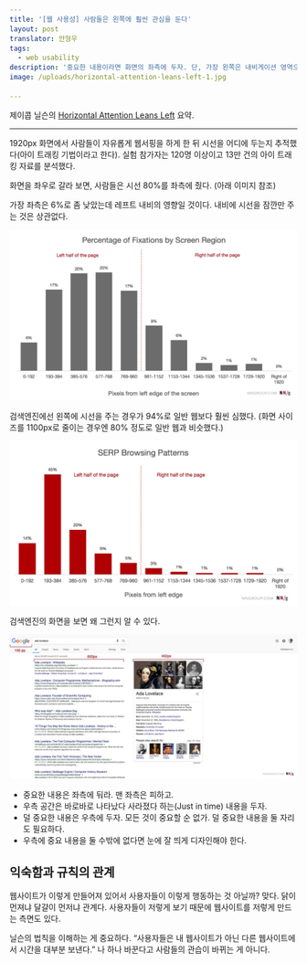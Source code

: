 ```yaml
---
title: '[웹 사용성] 사람들은 왼쪽에 훨씬 관심을 둔다'
layout: post
translator: 안형우
tags: 
  - web usability
description: '중요한 내용이라면 화면의 좌측에 두자. 단, 가장 왼쪽은 내비게이션 영역으로 하자.'
image: /uploads/horizontal-attention-leans-left-1.jpg

---
```


제이콥 닐슨의 [Horizontal Attention Leans Left](https://www.nngroup.com/articles/horizontal-attention-leans-left/) 요약. 

-----

1920px 화면에서 사람들이 자유롭게 웹서핑을 하게 한 뒤 시선을 어디에 두는지 추적했다(아이 트래킹 기법이라고 한다). 실험 참가자는 120명 이상이고 13만 건의 아이 트래킹 자료를 분석했다. 

화면을 좌우로 갈라 보면, 사람들은 시선 80%를 좌측에 줬다. (아래 이미지 참조)

가장 좌측은 6%로 좀 낮았는데 레프트 내비의 영향일 것이다. 내비에 시선을 잠깐만 주는 것은 상관없다. 

![](/uploads/2017/horizontal-attention-leans-left-0.jpg)

검색엔진에선 왼쪽에 시선을 주는 경우가 94%로 일반 웹보다 훨씬 심했다. (화면 사이즈를 1100px로 줄이는 경우엔 80% 정도로 일반 웹과 비슷했다.)

![](/uploads/2017/horizontal-attention-leans-left-1.jpg)

검색엔진의 화면을 보면 왜 그런지 알 수 있다. 

![](/uploads/2017/horizontal-attention-leans-left-2.jpg)

- 중요한 내용은 좌측에 둬라. 맨 좌측은 피하고. 
- 우측 공간은 바로바로 나타났다 사라졌다 하는(Just in time) 내용을 두자. 
- 덜 중요한 내용은 우측에 두자. 모든 것이 중요할 순 없가. 덜 중요한 내용을 둘 자리도 필요하다. 
- 우측에 중요 내용을 둘 수밖에 없다면 눈에 잘 띄게 디자인해야 한다. 

## 익숙함과 규칙의 관계

웹사이트가 이렇게 만들어져 있어서 사용자들이 이렇게 행동하는 것 아닐까? 맞다. 닭이 먼져냐 달걀이 먼저냐 관계다. 사용자들이 저렇게 보기 때문에 웹사이트를 저렇게 만드는 측면도 있다. 

닐슨의 법칙을 이해하는 게 중요하다. “사용자들은 내 웹사이트가 아닌 다른 웹사이트에서 시간을 대부분 보낸다.” 나 하나 바꾼다고 사람들의 관습이 바뀌는 게 아니다. 

